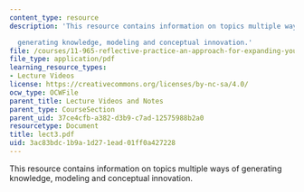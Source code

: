```yaml
---
content_type: resource
description: 'This resource contains information on topics multiple ways of

  generating knowledge, modeling and conceptual innovation.'
file: /courses/11-965-reflective-practice-an-approach-for-expanding-your-learning-frontiers-january-iap-2007/3ac83bdc1b9a1d271ead01ff0a427228_lect3.pdf
file_type: application/pdf
learning_resource_types:
- Lecture Videos
license: https://creativecommons.org/licenses/by-nc-sa/4.0/
ocw_type: OCWFile
parent_title: Lecture Videos and Notes
parent_type: CourseSection
parent_uid: 37ce4cfb-a382-d3b9-c7ad-12575988b2a0
resourcetype: Document
title: lect3.pdf
uid: 3ac83bdc-1b9a-1d27-1ead-01ff0a427228
---
```

This resource contains information on topics multiple ways of
generating knowledge, modeling and conceptual innovation.